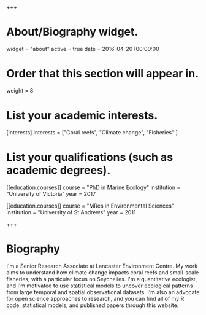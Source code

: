 +++
# About/Biography widget.
widget = "about"
active = true
date = 2016-04-20T00:00:00

# Order that this section will appear in.
weight = 8

# List your academic interests.
[interests]
  interests = ["Coral reefs", "Climate change", "Fisheries" ]

# List your qualifications (such as academic degrees).
[[education.courses]]
  course = "PhD in Marine Ecology"
  institution = "University of Victoria"
  year = 2017

[[education.courses]]
  course = "MRes in Environmental Sciences"
  institution = "University of St Andrews"
  year = 2011

+++

# Biography

I'm a Senior Research Associate at Lancaster Environment Centre. My work aims to understand how climate change impacts coral reefs and small-scale fisheries, with a particular focus on Seychelles. I'm a quantitative ecologist, and I'm motivated to use statistical models to uncover ecological patterns from large temporal and spatial observational datasets. I'm also an advocate for open science approaches to research, and you can find all of my R code, statistical models, and published papers through this website.   

